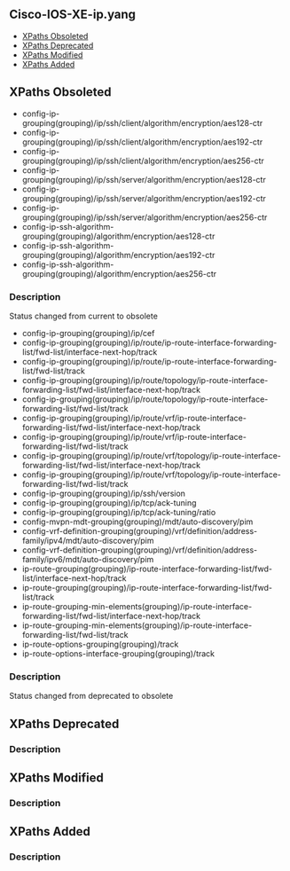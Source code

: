 ## Cisco-IOS-XE-ip.yang


- [XPaths Obsoleted](#xpaths-obsoleted)
- [XPaths Deprecated](#xpaths-deprecated)
- [XPaths Modified](#xpaths-modified)
- [XPaths Added](#xpaths-added)

## XPaths Obsoleted

- config-ip-grouping(grouping)/ip/ssh/client/algorithm/encryption/aes128-ctr
- config-ip-grouping(grouping)/ip/ssh/client/algorithm/encryption/aes192-ctr
- config-ip-grouping(grouping)/ip/ssh/client/algorithm/encryption/aes256-ctr
- config-ip-grouping(grouping)/ip/ssh/server/algorithm/encryption/aes128-ctr
- config-ip-grouping(grouping)/ip/ssh/server/algorithm/encryption/aes192-ctr
- config-ip-grouping(grouping)/ip/ssh/server/algorithm/encryption/aes256-ctr
- config-ip-ssh-algorithm-grouping(grouping)/algorithm/encryption/aes128-ctr
- config-ip-ssh-algorithm-grouping(grouping)/algorithm/encryption/aes192-ctr
- config-ip-ssh-algorithm-grouping(grouping)/algorithm/encryption/aes256-ctr

### Description

Status changed from current to obsolete


- config-ip-grouping(grouping)/ip/cef
- config-ip-grouping(grouping)/ip/route/ip-route-interface-forwarding-list/fwd-list/interface-next-hop/track
- config-ip-grouping(grouping)/ip/route/ip-route-interface-forwarding-list/fwd-list/track
- config-ip-grouping(grouping)/ip/route/topology/ip-route-interface-forwarding-list/fwd-list/interface-next-hop/track
- config-ip-grouping(grouping)/ip/route/topology/ip-route-interface-forwarding-list/fwd-list/track
- config-ip-grouping(grouping)/ip/route/vrf/ip-route-interface-forwarding-list/fwd-list/interface-next-hop/track
- config-ip-grouping(grouping)/ip/route/vrf/ip-route-interface-forwarding-list/fwd-list/track
- config-ip-grouping(grouping)/ip/route/vrf/topology/ip-route-interface-forwarding-list/fwd-list/interface-next-hop/track
- config-ip-grouping(grouping)/ip/route/vrf/topology/ip-route-interface-forwarding-list/fwd-list/track
- config-ip-grouping(grouping)/ip/ssh/version
- config-ip-grouping(grouping)/ip/tcp/ack-tuning
- config-ip-grouping(grouping)/ip/tcp/ack-tuning/ratio
- config-mvpn-mdt-grouping(grouping)/mdt/auto-discovery/pim
- config-vrf-definition-grouping(grouping)/vrf/definition/address-family/ipv4/mdt/auto-discovery/pim
- config-vrf-definition-grouping(grouping)/vrf/definition/address-family/ipv6/mdt/auto-discovery/pim
- ip-route-grouping(grouping)/ip-route-interface-forwarding-list/fwd-list/interface-next-hop/track
- ip-route-grouping(grouping)/ip-route-interface-forwarding-list/fwd-list/track
- ip-route-grouping-min-elements(grouping)/ip-route-interface-forwarding-list/fwd-list/interface-next-hop/track
- ip-route-grouping-min-elements(grouping)/ip-route-interface-forwarding-list/fwd-list/track
- ip-route-options-grouping(grouping)/track
- ip-route-options-interface-grouping(grouping)/track

### Description

Status changed from deprecated to obsolete

## XPaths Deprecated

### Description

## XPaths Modified

### Description

## XPaths Added

### Description
